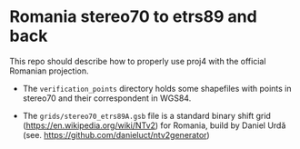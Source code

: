 Romania stereo70 to etrs89 and back
===================================

This repo should describe how to properly use proj4 with the official Romanian projection.


- The ``verification_points`` directory holds some shapefiles with points in stereo70 and
their correspondent in WGS84.

- The ``grids/stereo70_etrs89A.gsb`` file is a standard binary shift grid (https://en.wikipedia.org/wiki/NTv2)
 for Romania, build by Daniel Urdă (see. https://github.com/danieluct/ntv2generator)
